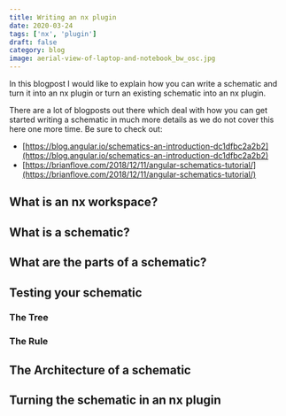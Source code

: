 ```yaml
---
title: Writing an nx plugin
date: 2020-03-24
tags: ['nx', 'plugin']
draft: false
category: blog
image: aerial-view-of-laptop-and-notebook_bw_osc.jpg
---
```


In this blogpost I would like to explain how you can write a schematic and turn it into an nx plugin or turn an existing schematic into an nx plugin.

There are a lot of blogposts out there which deal with how you can get started writing a schematic in much more details as we do not cover this here one more time. Be sure to check out:

- [https://blog.angular.io/schematics-an-introduction-dc1dfbc2a2b2](https://blog.angular.io/schematics-an-introduction-dc1dfbc2a2b2)
- [https://brianflove.com/2018/12/11/angular-schematics-tutorial/](https://brianflove.com/2018/12/11/angular-schematics-tutorial/)

## What is an nx workspace?

## What is a schematic?

## What are the parts of a schematic?

## Testing your schematic

### The Tree

### The Rule

## The Architecture of a schematic

## Turning the schematic in an nx plugin

